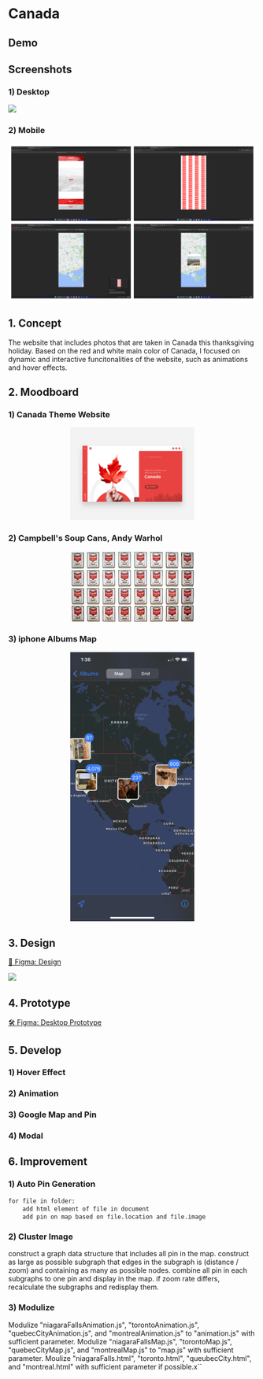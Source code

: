 # Canada

## Demo

## Screenshots

### 1) Desktop

![](ReadmeAssets/Screenshots%201.png)

### 2) Mobile

![](ReadmeAssets/Screenshots%202.png)

## 1. Concept

The website that includes photos that are taken in Canada this thanksgiving holiday. Based on the red and white main color of Canada, I focused on dynamic and interactive funcitonalities of the website, such as animations and hover effects.

## 2. Moodboard

### 1) Canada Theme Website

<div align="center">
    <img src="ReadmeAssets/Moodboard1.png" style="width: 50%;">
</div>

### 2) Campbell's Soup Cans, Andy Warhol

<div align="center">
    <img src="ReadmeAssets/Moodboard2.jpg" style="width: 50%;">
</div>

### 3) iphone Albums Map

<div align="center">
    <img src="ReadmeAssets/Moodboard3.webp" style="width: 50%;">
</div>

## 3. Design

<a href="https://www.figma.com/file/b9tdhg9q64ka04KFMAMQ7J/DM-UY-2193-Intro-to-Web-Development?type=design&node-id=219%3A909&mode=design&t=XftJpGnoAVlL9X35-1">🎨 Figma: Design</a>

![](ReadmeAssets/Design.png)

## 4. Prototype

<a href="https://www.figma.com/proto/b9tdhg9q64ka04KFMAMQ7J/DM-UY-2193-Intro-to-Web-Development?page-id=219%3A909&type=design&node-id=219-910&viewport=126%2C153%2C0.14&t=0MKblED8QKrBawNw-1&scaling=min-zoom&starting-point-node-id=219%3A910&mode=design">🛠️ Figma: Desktop Prototype</a>

## 5. Develop

### 1) Hover Effect

### 2) Animation

### 3) Google Map and Pin

### 4) Modal

## 6. Improvement

### 1) Auto Pin Generation

    for file in folder:
        add html element of file in document
        add pin on map based on file.location and file.image

### 2) Cluster Image

construct a graph data structure that includes all pin in the map.
construct as large as possible subgraph that edges in the subgraph is (distance / zoom) and containing as many as possible nodes.
combine all pin in each subgraphs to one pin and display in the map.
if zoom rate differs, recalculate the subgraphs and redisplay them.

### 3) Modulize

Modulize "niagaraFallsAnimation.js", "torontoAnimation.js", "quebecCityAnimation.js", and "montrealAnimation.js" to "animation.js" with sufficient parameter.
Modulize "niagaraFallsMap.js", "torontoMap.js", "quebecCityMap.js", and "montrealMap.js" to "map.js" with sufficient parameter.
Moulize "niagaraFalls.html", "toronto.html", "queubecCity.html", and "montreal.html" with sufficient parameter if possible.x``

